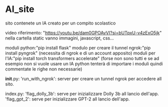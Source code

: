 # AI_site
sito contenete un IA creato per un compito scolastico

video riferimento: "https://youtu.be/dam0GPOAvVI?si=bUTpxU-v4zExO5jk"
nella cartella static vanno immagini, javascript, css...

moduli python:"pip install flask"
modulo per creare il tunnel ngrok:"pip install pyngrok" (necessita di ngrok e di un account apposito)
moduli per l'IA:"pip install torch transformers accelerate" 
(forse non sono tutti e se ad esempio non si vuole usare un IA python tenterà di importare i moduli quindi commentate le righe non necessarie)

__init__.py:
	'run_with_ngrok': server per creare un tunnel ngrok per accedere all sito.

index.py:
	'flag_dolly_3b': serve per inizializzare Dolly 3b all lancio dell'app.
	'flag_gpt_2': serve per inizializzare GPT-2 all lancio dell'app.


